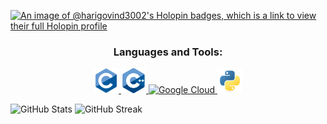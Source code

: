 
[![An image of @harigovind3002's Holopin badges, which is a link to view their full Holopin profile](https://holopin.me/harigovind3002)](https://holopin.io/@harigovind3002)
### <h3 align="center">Languages and Tools:</h3>

<p align="center">
  <a href="https://www.cprogramming.com/" target="_blank" rel="noreferrer">
    <img src="https://raw.githubusercontent.com/devicons/devicon/master/icons/c/c-original.svg" alt="C" width="40" height="40">
  </a>
  <a href="https://www.w3schools.com/cpp/" target="_blank" rel="noreferrer">
    <img src="https://raw.githubusercontent.com/devicons/devicon/master/icons/cplusplus/cplusplus-original.svg" alt="C++" width="40" height="40">
  </a>
  <a href="https://cloud.google.com" target="_blank" rel="noreferrer">
    <img src="https://www.vectorlogo.zone/logos/google_cloud/google_cloud-icon.svg" alt="Google Cloud" width="40" height="40">
  </a>
  <a href="https://www.python.org" target="_blank" rel="noreferrer">
    <img src="https://raw.githubusercontent.com/devicons/devicon/master/icons/python/python-original.svg" alt="Python" width="40" height="40">
  </a>
</p>

![GitHub Stats](https://github-readme-stats.vercel.app/api?username=Harigovind3002&show_icons=true&count_private=true)
![GitHub Streak](https://github-readme-streak-stats.herokuapp.com/?user=Harigovind3002)

